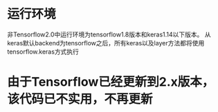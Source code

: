 # 运行环境
非Tensorflow2.0中运行环境为tensorflow1.8版本和keras1.14以下版本。
从keras默认backend为tensorflow之后，所有keras以及layer方法都将使用tensorflow.keras方式执行

# 由于Tensorflow已经更新到2.x版本，该代码已不实用，不再更新
